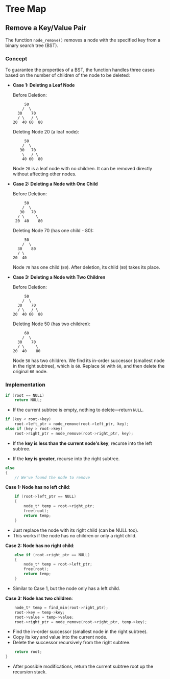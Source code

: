 # Tree Map 




## Remove a Key/Value Pair

The function `node_remove()` removes a node with the specified key from a binary search tree (BST). 

### Concept 

To guarantee the properties of a BST, the function handles three cases based on the number of 
children of the node to be deleted:

* **Case 1: Deleting a Leaf Node** 

    Before Deletion:
    ```
         50
        /  \
      30    70
      / \   / \
    20  40 60  80
    ```

    Deleting Node 20 (a leaf node):
    ```
         50
        /  \
       30   70
        \   / \
        40 60  80
    ```

    Node `20` is a leaf node with no children. 
    It can be removed directly without affecting other nodes.


* **Case 2: Deleting a Node with One Child** 

    Before Deletion:
    ```
         50
        /  \
       30   70
      / \     \
     20  40    80
    ```

    Deleting Node 70 (has one child - 80):
    ``` 
         50
        /  \
      30    80
      / \
    20  40
    ```

    Node `70` has one child (`80`). 
    After deletion, its child (`80`) takes its place.


* **Case 3: Deleting a Node with Two Children**
    
    Before Deletion:
    ```
         50
        /  \
      30    70
      / \   / \
    20  40 60  80
    ```

    Deleting Node 50 (has two children):
    ```
         60
        /  \
      30    70
      / \     \
    20  40    80 
    ```

    Node `50` has two children. We find its in-order successor 
    (smallest node in the right subtree), which is `60`. 
    Replace `50` with `60`, and then delete the original `60` node.



### Implementation

```C
if (root == NULL)
    return NULL;
```

*  If the current subtree is empty, nothing to delete—return `NULL`.


```C
if (key < root->key)
    root->left_ptr = node_remove(root->left_ptr, key);
else if (key > root->key)
    root->right_ptr = node_remove(root->right_ptr, key);
```

* If the **key is less than the current node's key**, recurse into the left subtree.

* If the **key is greater**, recurse into the right subtree.



```C
else 
{
    // We've found the node to remove
```

**Case 1: Node has no left child**:

```C
    if (root->left_ptr == NULL) 
    {
        node_t* temp = root->right_ptr;
        free(root);
        return temp;
    }
```

* Just replace the node with its right child (can be NULL too).
* This works if the node has no children or only a right child.


**Case 2: Node has no right child**:
```C
    else if (root->right_ptr == NULL) 
    {
        node_t* temp = root->left_ptr;
        free(root);
        return temp;
    }
```
* Similar to Case 1, but the node only has a left child.


**Case 3: Node has two children**:

```C
    node_t* temp = find_min(root->right_ptr);
    root->key = temp->key;
    root->value = temp->value;
    root->right_ptr = node_remove(root->right_ptr, temp->key);
```

* Find the in-order successor (smallest node in the right subtree).
* Copy its key and value into the current node.
* Delete the successor recursively from the right subtree.

```C
    return root;
}
```
* After possible modifications, return the current subtree root up the recursion stack.

